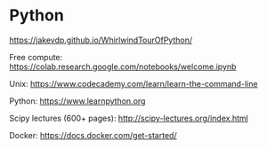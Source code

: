 # Python

<https://jakevdp.github.io/WhirlwindTourOfPython/>

Free compute: <https://colab.research.google.com/notebooks/welcome.ipynb>

Unix: <https://www.codecademy.com/learn/learn-the-command-line>

Python: <https://www.learnpython.org>

Scipy lectures (600+ pages): http://scipy-lectures.org/index.html

Docker: <https://docs.docker.com/get-started/>
